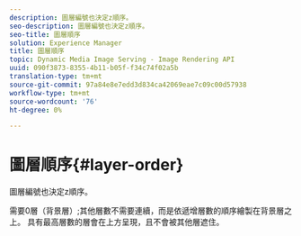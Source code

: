 ```yaml
---
description: 圖層編號也決定z順序。
seo-description: 圖層編號也決定z順序。
seo-title: 圖層順序
solution: Experience Manager
title: 圖層順序
topic: Dynamic Media Image Serving - Image Rendering API
uuid: 090f3873-8355-4b11-b05f-f34c74f02a5b
translation-type: tm+mt
source-git-commit: 97a84e8e7edd3d834ca42069eae7c09c00d57938
workflow-type: tm+mt
source-wordcount: '76'
ht-degree: 0%

---
```



# 圖層順序{#layer-order}

圖層編號也決定z順序。

需要0層（背景層）;其他層數不需要連續，而是依遞增層數的順序繪製在背景層之上。 具有最高層數的層會在上方呈現，且不會被其他層遮住。
